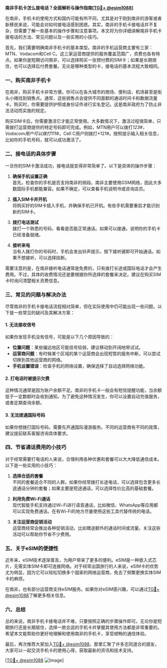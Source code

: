 **南非手机卡怎么接电话？全面解析与操作指南[[TG💪+ @esim1088](https://t.me/s/esim1088)]**

在南非，手机卡的使用方式和国内可能有所不同，尤其是对于刚到南非的游客或者新移民来说，可能会对如何接电话感到困惑。其实，南非的手机卡接电话并不复杂，但需要了解一些基本的操作步骤和注意事项。本文将为你详细讲解南非手机卡接电话的方法、常见问题以及一些实用的小技巧。

首先，我们需要明确南非手机卡的基本类型。南非的手机运营商主要有三家：MTN、Vodacom和Cell C。这三家运营商提供的服务覆盖范围广，资费也各有特点。如果你是短期访问南非，可以选择购买一张预付费的SIM卡；如果是长期居住，也可以选择后付费套餐。无论是哪种类型的卡，接电话的基本流程大致相同。

### **一、购买南非手机卡**

在南非，购买手机卡非常方便。你可以在各大城市的商场、便利店、机场甚至是街头小摊找到销售点。通常，这些销售点会提供不同面额的通话时间卡和数据流量卡。购买时，你需要提供护照或身份证件进行实名登记。这是南非政府为了防止非法活动而实施的规定。

购买SIM卡后，你需要激活它才能正常使用。大多数情况下，激活过程很简单，只需拨打运营商提供的特定号码即可完成。例如，MTN用户可以拨打*123#，Vodacom用户可以拨打*111#，Cell C用户则拨打*121#。按照提示输入相关信息，比如你的手机号码，就可以成功激活了。

### **二、接电话的具体步骤**

一旦你的SIM卡激活成功，接电话就变得非常简单了。以下是具体的操作步骤：

1. **确保手机设置正确**  
   首先，检查你的手机是否支持南非的频段。南非主要使用GSM网络，因此大多数国际手机都能兼容。如果不确定，可以查看手机说明书或咨询店员。

2. **插入SIM卡并开机**  
   将购买好的SIM卡插入手机，并确保手机已开机。有些手机需要重启才能识别新的SIM卡。

3. **拨打电话测试**  
   拨打一个熟悉的号码，看看是否能正常通话。如果可以接通，说明你的手机卡已经准备就绪。

4. **接听来电**  
   当有人拨打你的号码时，手机会发出铃声提示。按下接听键即可开始通话。如果不想接听，可以选择挂断。

需要注意的是，在南非接听电话通常是免费的，只有拨打长途或国际电话才会产生费用。不过，具体的收费情况还是要根据你所选择的套餐来决定。建议在购买SIM卡时询问清楚相关资费信息。

### **三、常见的问题与解决办法**

尽管南非的手机卡接电话流程相对简单，但在实际使用中仍可能出现一些问题。以下是一些常见的疑问及其解决方案：

#### **1. 无法接收信号**
如果你发现手机没有信号，可能是以下几个原因导致的：
- **位置问题**：某些偏远地区可能信号较弱，建议移动到开阔地带试试。
- **运营商问题**：有时候某个区域的某个运营商会出现短暂的服务中断，可以尝试切换到其他运营商的网络。
- **手机设置错误**：检查手机的网络设置，确保选择了自动选择网络功能。

#### **2. 打电话时被提示欠费**
这种情况通常是因为账户余额不足。南非的手机卡一般会有短信提醒功能，当余额低于一定数额时会收到通知。为了避免这种情况发生，你可以设置自动充值服务，或者定期查询余额。

#### **3. 无法拨通国际号码**
如果你想拨打国际号码，需要先开通国际漫游服务。不同的运营商有不同的政策，建议提前联系客服咨询具体要求。

### **四、节省通话费用的小技巧**

对于经常需要打电话的人来说，合理利用各种优惠和套餐可以大大降低通信成本。以下是一些实用的小技巧：

1. **选择合适的套餐**  
   不同的套餐适合不同的人群。如果你经常拨打长途电话，可以选择包含更多长途通话分钟的套餐；如果主要是短途通话，可以选择性价比高的基础套餐。

2. **利用免费Wi-Fi通话**  
   现代智能手机支持通过Wi-Fi进行语音通话，比如微信、WhatsApp等应用都可以实现免费通话。在有Wi-Fi的地方尽量使用这些工具代替传统的电话。

3. **关注运营商促销活动**  
   运营商经常会推出各种促销活动，比如赠送额外的通话时间或流量。关注这些活动可以帮助你节省不少费用。

### **五、关于eSIM的便捷性**

近年来，eSIM技术逐渐普及，为用户带来了更多的便利。eSIM是一种嵌入式芯片，无需实体SIM卡即可连接网络。对于经常出国旅行的人来说，eSIM卡的优势尤为明显，因为它可以轻松切换多个国家的网络运营商，免去了频繁更换实体SIM卡的麻烦。

在南非，也有部分运营商支持eSIM服务。如果你对eSIM感兴趣，可以通过[TG💪+ @esim1088](https://t.me/s/esim1088)了解更多相关信息。

### **六、总结**

总的来说，南非手机卡接电话并不难，只要按照正确的步骤操作即可。无论你是短期旅行还是长期居住，选择一款合适的手机卡并掌握其使用方法都是非常重要的。希望本文能帮助你更好地理解和使用南非的手机卡，享受顺畅的通信体验。

最后，再次推荐大家加入[TG💪+ @esim1088](https://t.me/s/esim1088)，那里汇聚了许多志同道合的朋友，大家可以一起交流手机卡的使用心得，获取最新的资讯和技术支持。

[[TG💪+ @esim1088](https://t.me/s/esim1088) ![Image](https://i.postimg.cc/4NQfJmqS/Snipaste-2025-05-13-00-14-12.png)]